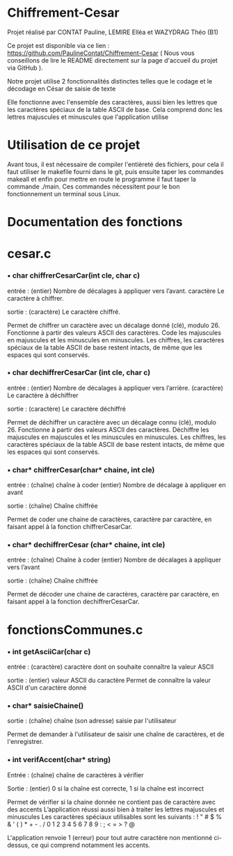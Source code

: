 # Chiffrement-Cesar

Projet réalisé par CONTAT Pauline, LEMIRE Elléa et WAZYDRAG Théo (B1)

Ce projet est disponible via ce lien : https://github.com/PaulineContat/Chiffrement-Cesar ( Nous vous conseillons de lire le README directement sur la page d'accueil du projet via GitHub ).

Notre projet utilise 2 fonctionnalités distinctes telles que le codage et le décodage en César de saisie de texte

Elle fonctionne avec l'ensemble des caractères, aussi bien les lettres que les caractères spéciaux de la table ASCII de base.
Cela comprend donc les lettres majuscules et minuscules que l'application utilise 

# Utilisation de ce projet

Avant tous, il est nécessaire de compiler l'entièreté des fichiers, pour cela il faut utiliser le makefile fourni dans le git, puis ensuite taper les commandes makeall et enfin pour mettre en route le programme il faut taper la commande ./main. Ces commandes nécessitent pour le bon fonctionnement un terminal sous Linux.
# Documentation des fonctions

# cesar.c

### • char chiffrerCesarCar(int cle, char c)

entrée : (entier) Nombre de décalages à appliquer vers l’avant.
caractère Le caractère à chiffrer.

sortie : (caractère) Le caractère chiffré.

Permet de chiffrer un caractère avec un décalage donné (clé), modulo 26. Fonctionne à partir des valeurs ASCII des caractères. Code les majuscules en majuscules et les minuscules en minuscules. Les chiffres, les caractères spéciaux de la table ASCII de base restent intacts, de même que les espaces qui sont conservés.

### • char dechiffrerCesarCar (int cle, char c)

entrée : (entier) Nombre de décalages à appliquer vers l’arrière.
         (caractère) Le caractère à déchiffrer

sortie : (caractère) Le caractère déchiffré

Permet de déchiffrer un caractère avec un décalage connu (clé), modulo 26. Fonctionne à partir des valeurs ASCII des caractères. Déchiffre les majuscules en majuscules et les minuscules en minuscules. Les chiffres, les caractères spéciaux de la table ASCII de base restent intacts, de même que les espaces qui sont conservés.

### • char* chiffrerCesar(char* chaine, int cle)

entrée : (chaîne) chaîne à coder 
         (entier) Nombre de décalage à appliquer en avant

sortie : (chaîne) Chaîne chiffrée

Permet de coder une chaine de caractères, caractère par caractère, en faisant appel à la fonction chiffrerCesarCar.

### • char* dechiffrerCesar (char* chaine, int cle)

entrée : (chaîne) Chaîne à coder 
         (entier) Nombre de décalages à appliquer vers l’avant

sortie : (chaîne) Chaîne chiffrée

Permet de décoder une chaine de caractères, caractère par caractère, en faisant appel à la fonction dechiffrerCesarCar.

#  fonctionsCommunes.c

###  •  int getAsciiCar(char c)
entrée : (caractère) caractère dont on souhaite connaître la valeur ASCII

sortie : (entier) valeur ASCII du caractère
Permet de connaître la valeur ASCII d'un caractère donné

###  •  char* saisieChaine()
sortie : (chaîne) chaîne (son adresse) saisie par l'utilisateur

Permet de demander à l'utilisateur de saisir une chaîne de caractères, et de l'enregistrer.

###  •  int verifAccent(char* string)
Entrée : (chaîne) chaîne de caractères à vérifier

Sortie : (entier) 0 si la chaîne est correcte, 1 si la chaîne est incorrect 

Permet de vérifier si la chaine donnée ne contient pas de caractère avec des accents
L’application réussi aussi bien à traiter les lettres majuscules et minuscules 
Les caractères spéciaux utilisables sont les suivants : ! " # $ % & ' ( ) * + - . / 0 1 2 3 4 5 6 7 8 9 : ; < = > ? @

L'application renvoie 1 (erreur) pour tout autre caractère non mentionné ci-dessus, ce qui comprend notamment les accents.
